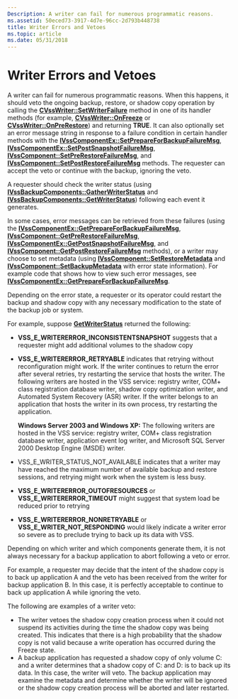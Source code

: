 ```yaml
---
Description: A writer can fail for numerous programmatic reasons.
ms.assetid: 50eced73-3917-4d7e-96cc-2d793b448738
title: Writer Errors and Vetoes
ms.topic: article
ms.date: 05/31/2018
---
```


# Writer Errors and Vetoes

A writer can fail for numerous programmatic reasons. When this happens, it should veto the ongoing backup, restore, or shadow copy operation by calling the [**CVssWriter::SetWriterFailure**](/windows/desktop/api/VsWriter/nf-vswriter-cvsswriter-setwriterfailure) method in one of its handler methods (for example, [**CVssWriter::OnFreeze**](/windows/desktop/api/VsWriter/nf-vswriter-cvsswriter-onfreeze) or [**CVssWriter::OnPreRestore**](/windows/desktop/api/VsWriter/nf-vswriter-cvsswriter-onprerestore)) and returning **TRUE**. It can also optionally set an error message string in response to a failure condition in certain handler methods with the [**IVssComponentEx::SetPrepareForBackupFailureMsg**](/windows/desktop/api/VsWriter/nf-vswriter-ivsscomponentex-setprepareforbackupfailuremsg), [**IVssComponentEx::SetPostSnapshotFailureMsg**](/windows/desktop/api/VsWriter/nf-vswriter-ivsscomponentex-setpostsnapshotfailuremsg), [**IVssComponent::SetPreRestoreFailureMsg**](/windows/desktop/api/VsWriter/nf-vswriter-ivsscomponent-setprerestorefailuremsg), and [**IVssComponent::SetPostRestoreFailureMsg**](/windows/desktop/api/VsWriter/nf-vswriter-ivsscomponent-setpostrestorefailuremsg) methods. The requester can accept the veto or continue with the backup, ignoring the veto.

A requester should check the writer status (using [**IVssBackupComponents::GatherWriterStatus**](/windows/desktop/api/VsBackup/nf-vsbackup-ivssbackupcomponents-gatherwriterstatus) and [**IVssBackupComponents::GetWriterStatus**](/windows/desktop/api/VsBackup/nf-vsbackup-ivssbackupcomponents-getwriterstatus)) following each event it generates.

In some cases, error messages can be retrieved from these failures (using the [**IVssComponentEx::GetPrepareForBackupFailureMsg**](/windows/desktop/api/VsWriter/nf-vswriter-ivsscomponentex-getprepareforbackupfailuremsg), [**IVssComponent::GetPreRestoreFailureMsg**](/windows/desktop/api/VsWriter/nf-vswriter-ivsscomponent-getprerestorefailuremsg), [**IVssComponentEx::GetPostSnapshotFailureMsg**](/windows/desktop/api/VsWriter/nf-vswriter-ivsscomponentex-getpostsnapshotfailuremsg), and [**IVssComponent::GetPostRestoreFailureMsg**](/windows/desktop/api/VsWriter/nf-vswriter-ivsscomponent-getpostrestorefailuremsg) methods), or a writer may choose to set metadata (using [**IVssComponent::SetRestoreMetadata**](/windows/desktop/api/VsWriter/nf-vswriter-ivsscomponent-setrestoremetadata) and [**IVssComponent::SetBackupMetadata**](/windows/desktop/api/VsWriter/nf-vswriter-ivsscomponent-setbackupmetadata) with error state information). For example code that shows how to view such error messages, see [**IVssComponentEx::GetPrepareForBackupFailureMsg**](/windows/desktop/api/VsWriter/nf-vswriter-ivsscomponentex-getprepareforbackupfailuremsg).

Depending on the error state, a requester or its operator could restart the backup and shadow copy with any necessary modification to the state of the backup job or system.

For example, suppose [**GetWriterStatus**](/windows/desktop/api/VsBackup/nf-vsbackup-ivssbackupcomponents-getwriterstatus) returned the following:

-   **VSS\_E\_WRITERERROR\_INCONSISTENTSNAPSHOT** suggests that a requester might add additional volumes to the shadow copy
-   **VSS\_E\_WRITERERROR\_RETRYABLE** indicates that retrying without reconfiguration might work. If the writer continues to return the error after several retries, try restarting the service that hosts the writer. The following writers are hosted in the VSS service: registry writer, COM+ class registration database writer, shadow copy optimization writer, and Automated System Recovery (ASR) writer. If the writer belongs to an application that hosts the writer in its own process, try restarting the application.

    **Windows Server 2003 and Windows XP:** The following writers are hosted in the VSS service: registry writer, COM+ class registration database writer, application event log writer, and Microsoft SQL Server 2000 Desktop Engine (MSDE) writer.

-   VSS\_E\_WRITER\_STATUS\_NOT\_AVAILABLE indicates that a writer may have reached the maximum number of available backup and restore sessions, and retrying might work when the system is less busy.
-   **VSS\_E\_WRITERERROR\_OUTOFRESOURCES** or **VSS\_E\_WRITERERROR\_TIMEOUT** might suggest that system load be reduced prior to retrying
-   **VSS\_E\_WRITERERROR\_NONRETRYABLE** or **VSS\_E\_WRITER\_NOT\_RESPONDING** would likely indicate a writer error so severe as to preclude trying to back up its data with VSS.

Depending on which writer and which components generate them, it is not always necessary for a backup application to abort following a veto or error.

For example, a requester may decide that the intent of the shadow copy is to back up application A and the veto has been received from the writer for backup application B. In this case, it is perfectly acceptable to continue to back up application A while ignoring the veto.

The following are examples of a writer veto:

-   The writer vetoes the shadow copy creation process when it could not suspend its activities during the time the shadow copy was being created. This indicates that there is a high probability that the shadow copy is not valid because a write operation has occurred during the Freeze state.
-   A backup application has requested a shadow copy of only volume C: and a writer determines that a shadow copy of C: and D: is to back up its data. In this case, the writer will veto. The backup application may examine the metadata and determine whether the writer will be ignored or the shadow copy creation process will be aborted and later restarted.

 

 



